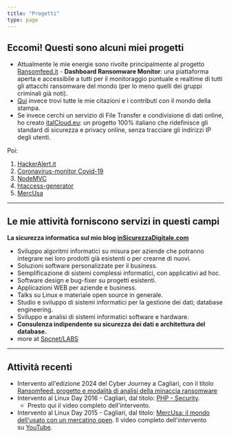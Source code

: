 ```yaml
---
title: "Progetti"
type: page
---
```



## Eccomi! Questi sono alcuni miei progetti

*   Attualmente le mie energie sono rivolte principalmente al progetto [Ransomfeed.it](https://ransomfeed.it) - **Dashboard Ransomware Monitor**: una piattaforma aperta e accessibile a tutti per il monitoraggio puntuale e realtime di tutti gli attacchi ransomware del mondo (per lo meno quelli dei gruppi criminali già noti).
*   [Qui](https://www.insicurezzadigitale.com/la-stampa-dice/) invece trovi tutte le mie citazioni e i contributi con il mondo della stampa.
*   Se invece cerchi un servizio di File Transfer e condivisione di dati online, ho creato [italCloud.eu](https://www.italcloud.eu): un progetto 100% italiano che ridefinisce gli standard di sicurezza e privacy online, senza tracciare gli indirizzi IP degli utenti.

Poi:

1. [HackerAlert.it](hackeralert/)
2. [Coronavirus-monitor Covid-19](coronavirus-monitor-covid-19/)
3. [NodeMVC](nodemvc/)
4. [htaccess-generator](htaccess-generator/)
5. [MercUsa](mercusa/)
-----------------

## Le mie attività forniscono servizi in questi campi

**La sicurezza informatica sul mio blog [inSicurezzaDigitale.com](http://www.insicurezzadigitale.com)**


*   Sviluppo algoritmi informatici su misura per aziende che potranno integrare nei loro prodotti già esistenti o per crearne di nuovi.
*   Soluzioni software personalizzate per il business.
*   Semplificazione di sistemi complessi informatici, con applicativi ad hoc.
*   Software design e bug-fixer su progetti esistenti.
*   Applicazioni WEB per aziende e business.
*   Talks su Linux e materiale open source in generale.
*   Studio e sviluppo di sistemi informatici per la gestione dei dati; database engineering.
*   Sviluppo e analisi di sistemi informatici software e hardware.
*   **Consulenza indipendente su sicurezza dei dati e architettura del database.**
*   more at [Spcnet/LABS](http://www.ilripostiglio.net/)
-----------------

## Attività recenti

*   Intervento all'edizione 2024 del Cyber Journey a Cagliari, con il titolo [Ransomfeed: progetto e modalità di analisi della minaccia ransomware](https://cyberjourney.it/)
*   Intervento al Linux Day 2016 - Cagliari, dal titolo: [PHP - Security](http://linuxday.gulch.it/node/76).
    *   Presto qui il video completo dell'intervento.
*   Intervento al Linux Day 2015 - Cagliari, dal titolo: [MercUsa: il mondo dell'usato con un mercatino open](http://linuxday.gulch.it/node/67). Il video completo dell'intervento su [YouTube](https://www.youtube.com/watch?v=2cyUsZTMCbI).
